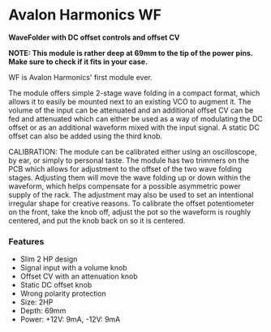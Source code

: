 # Avalon Harmonics WF

**WaveFolder with DC offset controls and offset CV**

**NOTE: This module is rather deep at 69mm to the tip of the power pins. Make sure to check if it fits in your case.**

WF is Avalon Harmonics' first module ever.

The module offers simple 2-stage wave folding in a compact format, which allows it to easily be mounted next to an existing VCO to augment it. The volume of the input can be attenuated and an additional offset CV can be fed and attenuated which can either be used as a way of modulating the DC offset or as an additional waveform mixed with the input signal. A static DC offset can also be added using the third knob.

CALIBRATION: The module can be calibrated either using an oscilloscope, by ear, or simply to personal taste. The module has two trimmers on the PCB which allows for adjustment to the offset of the two wave folding stages. Adjusting them will move the wave folding up or down within the waveform, which helps compensate for a possible asymmetric power supply of the rack. The adjustment may also be used to set an intentional irregular shape for creative reasons. To calibrate the offset potentiometer on the front, take the knob off, adjust the pot so the waveform is roughly centered, and put the knob back on so it is centered.

### Features

* Slim 2 HP design
* Signal input with a volume knob
* Offset CV with an attenuation knob
* Static DC offset knob
* Wrong polarity protection
* Size: 2HP
* Depth: 69mm
* Power: +12V: 9mA, -12V: 9mA